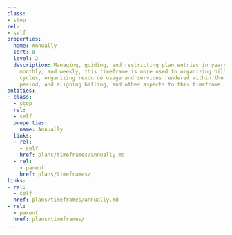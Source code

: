 ```yaml
---
class:
- stop
rel:
- self
properties:
  name: Annually
  sort: 8
  level: 2
  description: Managing, guiding, and restricting plan entries in years. Like quarterly,
    monthly, and weekly, this timeframe is more used to organizing billing and support
    cycles, organizing resource usage and services rendered within the weekly time
    period, and aligning billing, and other aspects to this timeframe.
entities:
- class:
  - stop
  rel:
  - self
  properties:
    name: Annually
  links:
  - rel:
    - self
    href: plans/timeframes/annually.md
  - rel:
    - parent
    href: plans/timeframes/
links:
- rel:
  - self
  href: plans/timeframes/annually.md
- rel:
  - parent
  href: plans/timeframes/
...
```

